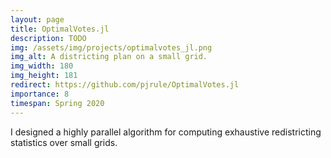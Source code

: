 ```yaml
---
layout: page
title: OptimalVotes.jl
description: TODO
img: /assets/img/projects/optimalvotes_jl.png
img_alt: A districting plan on a small grid.
img_width: 180
img_height: 181
redirect: https://github.com/pjrule/OptimalVotes.jl
importance: 8
timespan: Spring 2020
---
```


I designed a highly parallel algorithm for computing exhaustive redistricting statistics over small grids.